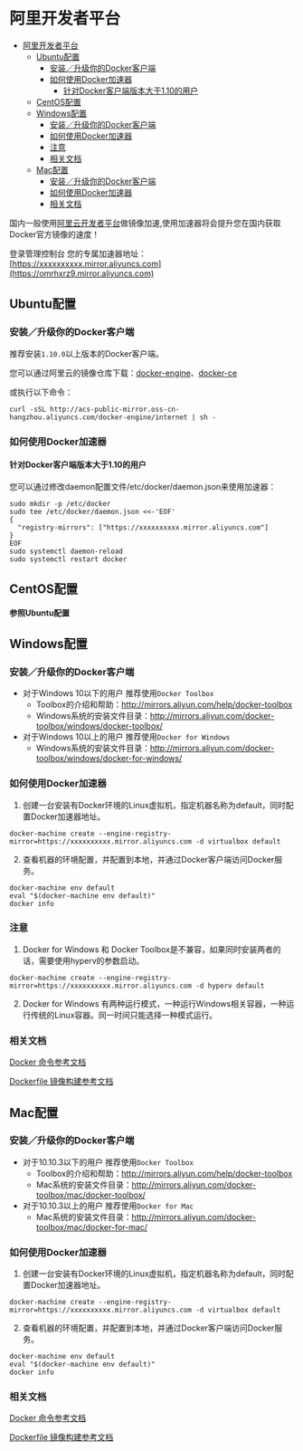 # 阿里开发者平台
<!-- TOC -->

- [阿里开发者平台](#阿里开发者平台)
    - [Ubuntu配置](#ubuntu配置)
        - [安装／升级你的Docker客户端](#安装／升级你的docker客户端)
        - [如何使用Docker加速器](#如何使用docker加速器)
            - [针对Docker客户端版本大于1.10的用户](#针对docker客户端版本大于110的用户)
    - [CentOS配置](#centos配置)
    - [Windows配置](#windows配置)
        - [安装／升级你的Docker客户端](#安装／升级你的docker客户端)
        - [如何使用Docker加速器](#如何使用docker加速器)
        - [注意](#注意)
        - [相关文档](#相关文档)
    - [Mac配置](#mac配置)
        - [安装／升级你的Docker客户端](#安装／升级你的docker客户端)
        - [如何使用Docker加速器](#如何使用docker加速器)
        - [相关文档](#相关文档)

<!-- /TOC -->
国内一般使用[阿里云开发者平台](https://dev.aliyun.com)做镜像加速,使用加速器将会提升您在国内获取Docker官方镜像的速度！

登录管理控制台
您的专属加速器地址：[https://xxxxxxxxxx.mirror.aliyuncs.com](https://omrhxrz9.mirror.aliyuncs.com)
## Ubuntu配置

### 安装／升级你的Docker客户端

推荐安装<code>1.10.0</code>以上版本的Docker客户端。

您可以通过阿里云的镜像仓库下载：[docker-engine](http://mirrors.aliyun.com/help/docker-engine)、[docker-ce](http://mirrors.aliyun.com/help/docker-ce)

或执行以下命令：
```
curl -sSL http://acs-public-mirror.oss-cn-hangzhou.aliyuncs.com/docker-engine/internet | sh -
```
### 如何使用Docker加速器
#### 针对Docker客户端版本大于1.10的用户

您可以通过修改daemon配置文件/etc/docker/daemon.json来使用加速器：
```
sudo mkdir -p /etc/docker
sudo tee /etc/docker/daemon.json <<-'EOF'
{
  "registry-mirrors": ["https://xxxxxxxxxx.mirror.aliyuncs.com"]
}
EOF
sudo systemctl daemon-reload
sudo systemctl restart docker
```

## CentOS配置

**参照Ubuntu配置**
## Windows配置
### 安装／升级你的Docker客户端
- 对于Windows 10以下的用户 推荐使用<code>Docker Toolbox</code>
    - Toolbox的介绍和帮助：<http://mirrors.aliyun.com/help/docker-toolbox>
    - Windows系统的安装文件目录：<http://mirrors.aliyun.com/docker-toolbox/windows/docker-toolbox/>
- 对于Windows 10以上的用户 推荐使用<code>Docker for Windows</code>
    - Windows系统的安装文件目录：<http://mirrors.aliyun.com/docker-toolbox/windows/docker-for-windows/>
### 如何使用Docker加速器
1. 创建一台安装有Docker环境的Linux虚拟机，指定机器名称为default，同时配置Docker加速器地址。
```
docker-machine create --engine-registry-mirror=https://xxxxxxxxxx.mirror.aliyuncs.com -d virtualbox default
```
2. 查看机器的环境配置，并配置到本地，并通过Docker客户端访问Docker服务。
```
docker-machine env default
eval "$(docker-machine env default)"
docker info
```
### 注意
1. Docker for Windows 和 Docker Toolbox是不兼容，如果同时安装两者的话，需要使用hyperv的参数启动。
```
docker-machine create --engine-registry-mirror=https://xxxxxxxxxx.mirror.aliyuncs.com -d hyperv default
```
2. Docker for Windows 有两种运行模式，一种运行Windows相关容器，一种运行传统的Linux容器。同一时间只能选择一种模式运行。
### 相关文档
[Docker 命令参考文档](https://docs.docker.com/engine/reference/commandline/cli/)

[Dockerfile 镜像构建参考文档](https://docs.docker.com/engine/reference/builder/)
## Mac配置
### 安装／升级你的Docker客户端
- 对于10.10.3以下的用户 推荐使用<code>Docker Toolbox</code>
    - Toolbox的介绍和帮助：<http://mirrors.aliyun.com/help/docker-toolbox>
    - Mac系统的安装文件目录：<http://mirrors.aliyun.com/docker-toolbox/mac/docker-toolbox/>
- 对于10.10.3以上的用户 推荐使用<code>Docker for Mac</code>
    - Mac系统的安装文件目录：<http://mirrors.aliyun.com/docker-toolbox/mac/docker-for-mac/>
### 如何使用Docker加速器
1. 创建一台安装有Docker环境的Linux虚拟机，指定机器名称为default，同时配置Docker加速器地址。
```
docker-machine create --engine-registry-mirror=https://xxxxxxxxxx.mirror.aliyuncs.com -d virtualbox default
```
2. 查看机器的环境配置，并配置到本地，并通过Docker客户端访问Docker服务。
```
docker-machine env default
eval "$(docker-machine env default)"
docker info
```
### 相关文档
[Docker 命令参考文档](https://docs.docker.com/engine/reference/commandline/cli/)

[Dockerfile 镜像构建参考文档](https://docs.docker.com/engine/reference/builder/)